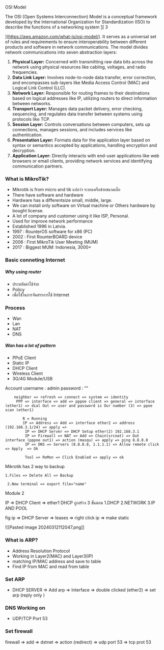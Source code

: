 
OSI Model

The OSI (Open Systems Interconnection) Model is a conceptual framework developed by the International Organization for Standardization (ISO) to describe the functions of a networking system
[1](https://www.forcepoint.com/cyber-edu/osi-model)[
3

](https://aws.amazon.com/what-is/osi-model/). It serves as a universal set of rules and requirements to ensure interoperability between different products and software in network communications. The model divides network communications into seven abstraction layers:

1. **Physical Layer:** Concerned with transmitting raw data bits across the network using physical resources like cabling, voltages, and radio frequencies.
2. **Data Link Layer:** Involves node-to-node data transfer, error correction, and encompasses sub-layers like Media Access Control (MAC) and Logical Link Control (LLC).
3. **Network Layer:** Responsible for routing frames to their destinations based on logical addresses like IP, utilizing routers to direct information between networks.
4. **Transport Layer:** Manages data packet delivery, error checking, sequencing, and regulates data transfer between systems using protocols like TCP.
5. **Session Layer:** Controls conversations between computers, sets up connections, manages sessions, and includes services like authentication.
6. **Presentation Layer:** Formats data for the application layer based on syntax or semantics accepted by applications, handling encryption and decryption.
7. **Application Layer:** Directly interacts with end-user applications like web browsers or email clients, providing network services and identifying communication partners.


### What is MikroTik?


- Mikrotik is from micro and tik แปลว่า ระบบเครือข่ายขนาดเล็ก
- There have software and hardware 
- Hardware has a differentsize small, middle, large.
- We can install only software on Virtual machine or Others hardware by bought license.
- A lot of company and customer using it like ISP, Personal.
- Used for improve network performance
- Established 1996 in Latvia.
- 1997 : RounterOS software for x86 (PC)
- 2002 : First RounterBOARD device
- 2006 : First MikroTik User Meeting (MUM)
- 2017 : Biggest MUM: Indonesia, 3000+


### Basic conneting Internet


##### Why using router

- ประหยัดค่าใช้จ่าย
- Policy
- เพื่อใช้ในการจัดสรรการใช้ Internet

### Process

- Wan
- Lan
- NAT
- DNS

##### Wan has a lot of pattern

- PPoE Client
- Static IP
- DHCP Client
- Wireless Client
- 3G/4G Module/USB


Account 
	username : admin
	 password : ""

		neighbor => refresh => connect => system => identity
		 PPP => interface => add => pppoe client => general => interface (ether1) => dial Out => user and password is Our number (3) => ppoe scan (ether1)

			R = Running
			IP => Address => Add => interface ether2 => address (192.168.3.1/24) => apply => 
			 IP => DHCP Server => DHCP Setup ether(2) 192.168.3.1
			 IP => Firewall => NAT => Add => Chain(srcnat) => Out interface (pppoe out1) => action (masqu) => apply => ping 8.8.8.8
			 IP => DNS => Servers (8.8.8.8, 1.1.1.1) => Allow remote click => Apply  => Ok
			  
			 Tool => RoMon => Click Enabled => apply => ok



Mikrotik has 2 way to backup

	1.Files => Delete All => Backup 

	 2.New terminal => export file="name"


Module 2

IP => DHCP Client => ether1
DHCP ถูกสร้าง 3 ขั้นตอน 1.DHCP 2.NETWORK 3.IP AND POOL


fig ip => DHCP Server => leases => right click ip => make static

![[Pasted image 20240312112047.png]]


### What is ARP?

- Address Resolution Protocol
- Working in Layer2(MAC) and Layer3(IP)
- matching IP/MAC address  and save to table
- Find IP from MAC and read from table

### Set ARP

- DHCP SERVER => Add arp => Interface => double clicked (ether2) => set arp (reply only )


### DNS Working on 

- UDP/TCP Port 53


### Set firewall

firewall => add => dstnet => action (redirect) => udp port 53 => tcp prot 53
